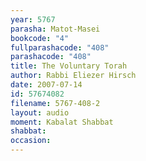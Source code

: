 ```yaml
---
year: 5767
parasha: Matot-Masei
bookcode: "4"
fullparashacode: "408"
parashacode: "408"
title: The Voluntary Torah
author: Rabbi Eliezer Hirsch
date: 2007-07-14
id: 57674082
filename: 5767-408-2
layout: audio
moment: Kabalat Shabbat
shabbat: 
occasion: 
---
```

